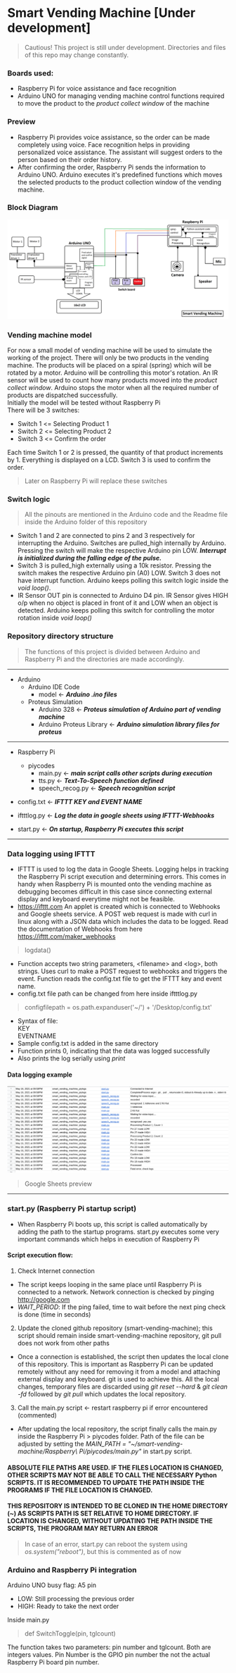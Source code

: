 # Smart Vending Machine [Under development]
>Cautious! This project is still under development. Directories and files of this repo may change constantly.
### Boards used:
* Raspberry Pi for voice assistance and face recognition
* Arduino UNO for managing vending machine control functions required to move the product to the *product collect window* of the machine

### Preview
- Raspberry Pi provides voice assistance, so the order can be made completely using voice. Face recognition helps in providing personalized voice assistance. The assistant will suggest orders to the person based on their order history.
- After confirming the order, Raspberry Pi sends the information to Arduino UNO. Arduino executes it's predefined functions which moves the selected products to the product collection window of the vending machine.

### Block Diagram
![BD](https://raw.githubusercontent.com/ashvnv/smart-vending-machine/main/temp/BD2.png)

### Vending machine model ###
For now a small model of vending machine will be used to simulate the working of the project. There will only be two products in the vending machine. The products will be placed on a spiral (spring) which will be rotated by a motor. Arduino will be controlling this motor's rotation. An IR sensor will be used to count how many products moved into the *product collect window*. Arduino stops the motor when all the required number of products are dispatched successfully.\
Initially the model will be tested without Raspberry Pi\
There will be 3 switches:
* Switch 1 <= Selecting Product 1
* Switch 2 <= Selecting Product 2
* Switch 3 <= Confirm the order

Each time Switch 1 or 2 is pressed, the quantity of that product increments by 1. Everything is displayed on a LCD. Switch 3 is used to confirm the order.
> Later on Raspberry Pi will replace these switches

### Switch logic ###
> All the pinouts are mentioned in the Arduino code and the Readme file inside the Arduino folder of this repository
- Switch 1 and 2 are connected to pins 2 and 3 respectively for interrupting the Arduino. Switches are pulled_high internally by Arduino. Pressing the switch will make the respective Arduino pin LOW. ***Interrupt is initialized during the falling edge of the pulse.***
- Switch 3 is pulled_high externally using a 10k resistor. Pressing the switch makes the respective Arduino pin \(A0\) LOW. Switch 3 does not have interrupt function. Arduino keeps polling this switch logic inside the *void loop()*.
- IR Sensor OUT pin is connected to Arduino D4 pin. IR Sensor gives HIGH o/p when no object is placed in front of it and LOW when an object is detected. Arduino keeps polling this switch for controlling the motor rotation inside *void loop()*

### Repository directory structure ###
> The functions of this project is divided between Arduino and Raspberry Pi and the directories are made accordingly. 
---
* Arduino
  * Arduino IDE Code
    * model <- ***Arduino .ino files***  
  * Proteus Simulation
     * Arduino 328 <- ***Proteus simulation of Arduino part of vending machine***
     * Arduino Proteus Library <- ***Arduino simulation library files for proteus***
---
* Raspberry Pi
  * piycodes
    * main.py <- ***main script calls other scripts during execution***
    * tts.py <- ***Text-To-Speech function defined***
    * speech_recog.py <- ***Speech recognition script***

* config.txt <- ***IFTTT KEY and EVENT NAME***
* iftttlog.py <- ***Log the data in google sheets using IFTTT-Webhooks***
* start.py <- ***On startup, Raspberry Pi executes this script***

---
### Data logging using IFTTT ###
- IFTTT is used to log the data in Google Sheets. Logging helps in tracking the Raspberry Pi script execution and determining errors. This comes in handy when Raspberry Pi is mounted onto the vending machine as debugging becomes difficult in this case since connecting external display and keyboard everytime might not be feasible.
- https://ifttt.com An applet is created which is connected to Webhooks and Google sheets service. A POST web request is made with curl in linux along with a JSON data which includes the data to be logged. Read the documentation of Webhooks from here https://ifttt.com/maker_webhooks
> logdata()
- Function accepts two string parameters, \<filename\> and \<log\>, both strings. Uses curl to make a POST request to webhooks and triggers the event. Function reads the config.txt file to get the IFTTT key and event name. 
- config.txt file path can be changed from here inside iftttlog.py
> configfilepath = os.path.expanduser('~/') + '/Desktop/config.txt'
- Syntax of file:<br>
KEY<br>
EVENTNAME
 - Sample config.txt is added in the same directory
 - Function prints 0, indicating that the data was logged successfully
 - Also prints the log serially using *print*

#### Data logging example ###
![log](https://raw.githubusercontent.com/ashvnv/smart-vending-machine/main/temp/gsheets.png)
> Google Sheets preview
---

### start.py (Raspberry Pi startup script) ###
- When Raspberry Pi boots up, this script is called automatically by adding the path to the startup programs. start.py executes some very important commands which helps in execution of Raspberry Pi
#### Script execution flow: ####
1) Check Internet connection
- The script keeps looping in the same place until Raspberry Pi is connected to a network. Network connection is checked by pinging http://google.com
- *WAIT_PERIOD*: If the ping failed, time to wait before the next ping check is done (time in seconds)

2) Update the cloned github repository (smart-vending-machine); this script should remain inside smart-vending-machine repository, git pull does not work from other paths
- Once a connection is established, the script then updates the local clone of this repository. This is important as Raspberry Pi can be updated remotely without any need for removing it from a model and attaching external display and keyboard. git is used to achieve this. All the local changes, temporary files are discarded using *git reset --hard* & *git clean -fd* followed by *git pull* which updates the local repository.

3) Call the main.py script <- restart raspberry pi if error encountered (commented)
- After updating the local repository, the script finally calls the main.py inside the Raspberry Pi > piycodes folder. Path of the file can be adjusted by setting the *MAIN_PATH = "~/smart-vending-machine/Raspberry\ Pi/piycodes/main.py"* in start.py script. 

#### ABSOLUTE FILE PATHS ARE USED. IF THE FILES LOCATION IS CHANGED, OTHER SCRIPTS MAY NOT BE ABLE TO CALL THE NECESSARY Python SCRIPTS. IT IS RECOMMENDED TO UPDATE THE PATH INSIDE THE PROGRAMS IF THE FILE LOCATION IS CHANGED. ####
#### THIS REPOSITORY IS INTENDED TO BE CLONED IN THE HOME DIRECTORY (~) AS SCRIPTS PATH IS SET RELATIVE TO HOME DIRECTORY. IF LOCATION IS CHANGED, WITHOUT UPDATING THE PATH INSIDE THE SCRIPTS, THE PROGRAM MAY RETURN AN ERROR ####
> In case of an error, start.py can reboot the system using *os.system("reboot")*, but this is commented as of now

### Arduino and Raspberry Pi integration ###
Arduino UNO busy flag: A5 pin
* LOW: Still processing the previous order
* HIGH: Ready to take the next order

Inside main.py
> def SwitchToggle(pin, tglcount)

The function takes two parameters: pin number and tglcount. Both are integers values. Pin Number is the GPIO pin number the not the actual Raspberry Pi board pin number.
